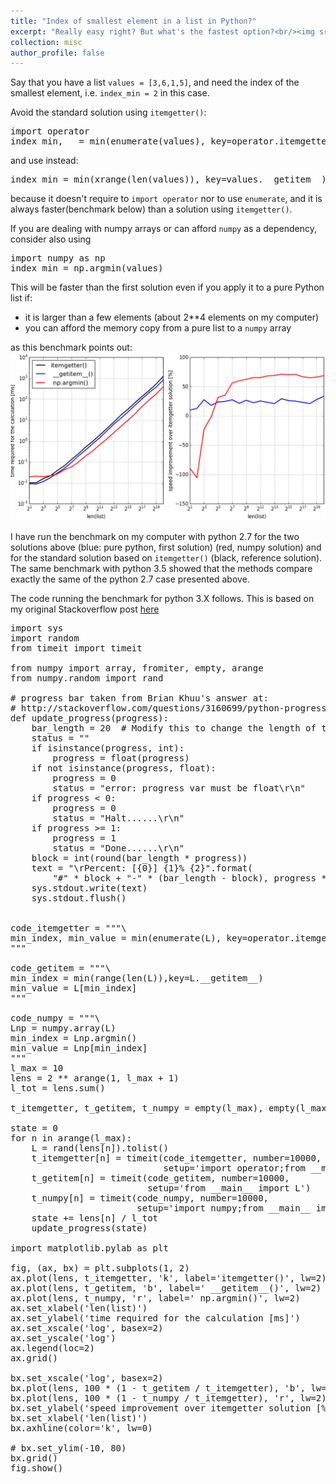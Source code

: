 ```yaml
---
title: "Index of smallest element in a list in Python?"
excerpt: "Really easy right? But what's the fastest option?<br/><img src='/images/SOargmin.png'>"
collection: misc
author_profile: false
---
```


Say that you have a list `values = [3,6,1,5]`, and need the index of the smallest element, i.e. `index_min = 2` in this case.

Avoid the standard solution using `itemgetter()`:

<pre>
import operator
index_min, _ = min(enumerate(values), key=operator.itemgetter(1))
</pre>

and use instead:

<pre>
index_min = min(xrange(len(values)), key=values.__getitem__)
</pre>


because it doesn't require to `import operator` nor to use `enumerate`, and it is always faster(benchmark below) than a solution using `itemgetter()`.

If you are dealing with numpy arrays or can afford `numpy` as a dependency, consider also using

<pre>
import numpy as np
index_min = np.argmin(values)
</pre>

This will be faster than the first solution even if you apply it to a pure Python list if:

 - it is larger than a few elements (about 2**4 elements on my computer)
 - you can afford the memory copy from a pure list to a `numpy` array

as this benchmark points out:<br/>
<img src='/images/SOargmin.png'>


I have run the benchmark on my computer with python 2.7 for the two solutions above (blue: pure python, first solution) (red, numpy solution) and for the standard solution based on `itemgetter()` (black, reference solution).
The same benchmark with python 3.5 showed that the methods compare exactly the same of the python 2.7 case presented above.

The code running the benchmark for python 3.X follows. This is based on my original Stackoverflow post [here](https://stackoverflow.com/a/11825864/1409938)

<pre>
import sys
import random
from timeit import timeit

from numpy import array, fromiter, empty, arange
from numpy.random import rand

# progress bar taken from Brian Khuu's answer at:
# http://stackoverflow.com/questions/3160699/python-progress-bar/15860757#15860757
def update_progress(progress):
    bar_length = 20  # Modify this to change the length of the progress bar
    status = ""
    if isinstance(progress, int):
        progress = float(progress)
    if not isinstance(progress, float):
        progress = 0
        status = "error: progress var must be float\r\n"
    if progress < 0:
        progress = 0
        status = "Halt......\r\n"
    if progress >= 1:
        progress = 1
        status = "Done......\r\n"
    block = int(round(bar_length * progress))
    text = "\rPercent: [{0}] {1}% {2}".format(
        "#" * block + "-" * (bar_length - block), progress * 100, status)
    sys.stdout.write(text)
    sys.stdout.flush()


code_itemgetter = """\
min_index, min_value = min(enumerate(L), key=operator.itemgetter(1))
"""

code_getitem = """\
min_index = min(range(len(L)),key=L.__getitem__)
min_value = L[min_index]
"""

code_numpy = """\
Lnp = numpy.array(L)
min_index = Lnp.argmin()
min_value = Lnp[min_index]
"""
l_max = 10
lens = 2 ** arange(1, l_max + 1)
l_tot = lens.sum()

t_itemgetter, t_getitem, t_numpy = empty(l_max), empty(l_max), empty(l_max)

state = 0
for n in arange(l_max):
    L = rand(lens[n]).tolist()
    t_itemgetter[n] = timeit(code_itemgetter, number=10000,
                             setup='import operator;from __main__ import L')
    t_getitem[n] = timeit(code_getitem, number=10000,
                          setup='from __main__ import L')
    t_numpy[n] = timeit(code_numpy, number=10000,
                        setup='import numpy;from __main__ import L')
    state += lens[n] / l_tot
    update_progress(state)

import matplotlib.pylab as plt

fig, (ax, bx) = plt.subplots(1, 2)
ax.plot(lens, t_itemgetter, 'k', label='itemgetter()', lw=2)
ax.plot(lens, t_getitem, 'b', label=' __getitem__()', lw=2)
ax.plot(lens, t_numpy, 'r', label=' np.argmin()', lw=2)
ax.set_xlabel('len(list)')
ax.set_ylabel('time required for the calculation [ms]')
ax.set_xscale('log', basex=2)
ax.set_yscale('log')
ax.legend(loc=2)
ax.grid()

bx.set_xscale('log', basex=2)
bx.plot(lens, 100 * (1 - t_getitem / t_itemgetter), 'b', lw=2)
bx.plot(lens, 100 * (1 - t_numpy / t_itemgetter), 'r', lw=2)
bx.set_ylabel('speed improvement over itemgetter solution [%]')
bx.set_xlabel('len(list)')
bx.axhline(color='k', lw=0)

# bx.set_ylim(-10, 80)
bx.grid()
fig.show()
</pre>
